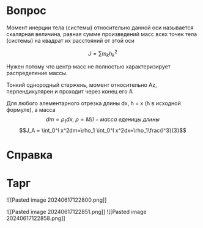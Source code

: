 # Вопрос
Момент инерции тела (системы) относительно данной оси называется скалярная величина, равная сумме произведений масс всех точек тела (системы) на квадрат их расстояний от этой оси

$$J = \sum m_kh^2_k$$

Нужен потому что центр масс не полностью характеризирует распределение массы.  


Тонкий однородный стержень, момент относительно Az, перпендикулярен и проходит через конец его A

Для любого элементарного отрезка длины dx, h = x (h в исходной формуле), а масса $$dm = \rho_1dx, \ \rho=M/l-масса \ еденицы \ длины$$
$$J_A = \int_0^l x^2dm=\rho_1 \int_0^l x^2dx=\rho_1\frac{l^3}{3}$$

# Справка

# Тарг
![[Pasted image 20240617122800.png]]

![[Pasted image 20240617122851.png]]
![[Pasted image 20240617122858.png]]